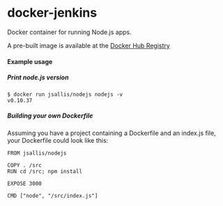 # docker-jenkins

Docker container for running Node.js apps.

A pre-built image is available at the [Docker Hub Registry](https://registry.hub.docker.com/u/jsallis/nodejs/)

#### Example usage

##### Print node.js version
```
$ docker run jsallis/nodejs nodejs -v
v0.10.37
```

##### Building your own Dockerfile

Assuming you have a project containing a Dockerfile and an index.js file, your Dockerfile could look like this:
```
FROM jsallis/nodejs

COPY . /src
RUN cd /src; npm install

EXPOSE 3000

CMD ["node", "/src/index.js"]
```
